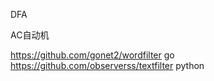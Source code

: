 

DFA
    
AC自动机


https://github.com/gonet2/wordfilter go
https://github.com/observerss/textfilter python
